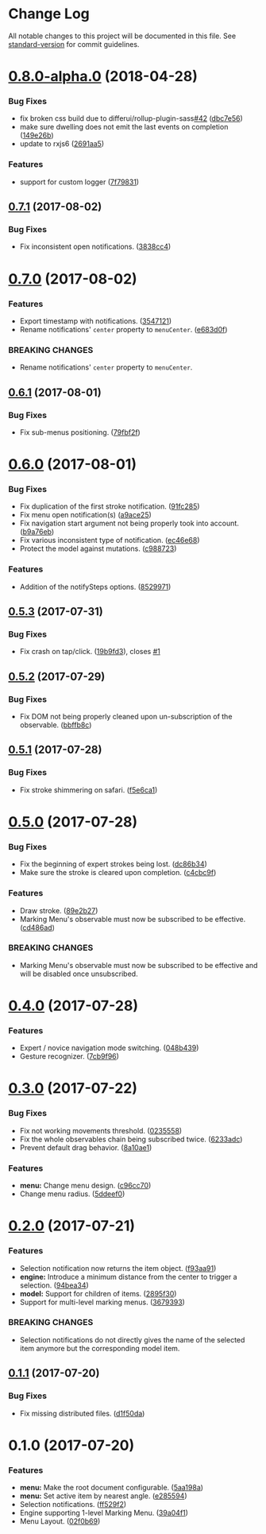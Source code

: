 # Change Log

All notable changes to this project will be documented in this file. See [standard-version](https://github.com/conventional-changelog/standard-version) for commit guidelines.

<a name="0.8.0-alpha.0"></a>
# [0.8.0-alpha.0](https://github.com/QuentinRoy/Marking-Menu/compare/v0.7.1...v0.8.0-alpha.0) (2018-04-28)


### Bug Fixes

* fix broken css build due to differui/rollup-plugin-sass[#42](https://github.com/QuentinRoy/Marking-Menu/issues/42) ([dbc7e56](https://github.com/QuentinRoy/Marking-Menu/commit/dbc7e56))
* make sure dwelling does not emit the last events on completion ([149e26b](https://github.com/QuentinRoy/Marking-Menu/commit/149e26b))
* update to rxjs6 ([2691aa5](https://github.com/QuentinRoy/Marking-Menu/commit/2691aa5))


### Features

* support for custom logger ([7f79831](https://github.com/QuentinRoy/Marking-Menu/commit/7f79831))



<a name="0.7.1"></a>
## [0.7.1](https://github.com/QuentinRoy/Marking-Menu/compare/v0.7.0...v0.7.1) (2017-08-02)


### Bug Fixes

* Fix inconsistent open notifications. ([3838cc4](https://github.com/QuentinRoy/Marking-Menu/commit/3838cc4))



<a name="0.7.0"></a>
# [0.7.0](https://github.com/QuentinRoy/Marking-Menu/compare/v0.6.1...v0.7.0) (2017-08-02)


### Features

* Export timestamp with notifications. ([3547121](https://github.com/QuentinRoy/Marking-Menu/commit/3547121))
* Rename notifications' `center` property to `menuCenter`. ([e683d0f](https://github.com/QuentinRoy/Marking-Menu/commit/e683d0f))


### BREAKING CHANGES

* Rename notifications' `center` property to `menuCenter`.



<a name="0.6.1"></a>
## [0.6.1](https://github.com/QuentinRoy/Marking-Menu/compare/v0.6.0...v0.6.1) (2017-08-01)


### Bug Fixes

* Fix sub-menus positioning. ([79fbf2f](https://github.com/QuentinRoy/Marking-Menu/commit/79fbf2f))



<a name="0.6.0"></a>
# [0.6.0](https://github.com/QuentinRoy/Marking-Menu/compare/v0.5.3...v0.6.0) (2017-08-01)


### Bug Fixes

* Fix duplication of the first stroke notification. ([91fc285](https://github.com/QuentinRoy/Marking-Menu/commit/91fc285))
* Fix menu open notification(s) ([a9ace25](https://github.com/QuentinRoy/Marking-Menu/commit/a9ace25))
* Fix navigation start argument not being properly took into account. ([b9a76eb](https://github.com/QuentinRoy/Marking-Menu/commit/b9a76eb))
* Fix various inconsistent type of notification. ([ec46e68](https://github.com/QuentinRoy/Marking-Menu/commit/ec46e68))
* Protect the model against mutations. ([c988723](https://github.com/QuentinRoy/Marking-Menu/commit/c988723))


### Features

* Addition of the notifySteps options. ([8529971](https://github.com/QuentinRoy/Marking-Menu/commit/8529971))



<a name="0.5.3"></a>
## [0.5.3](https://github.com/QuentinRoy/Marking-Menu/compare/v0.5.2...v0.5.3) (2017-07-31)


### Bug Fixes

* Fix crash on tap/click. ([19b9fd3](https://github.com/QuentinRoy/Marking-Menu/commit/19b9fd3)), closes [#1](https://github.com/QuentinRoy/Marking-Menu/issues/1)



<a name="0.5.2"></a>
## [0.5.2](https://github.com/QuentinRoy/Marking-Menu/compare/v0.5.1...v0.5.2) (2017-07-29)


### Bug Fixes

* Fix DOM not being properly cleaned upon un-subscription of the observable. ([bbffb8c](https://github.com/QuentinRoy/Marking-Menu/commit/bbffb8c))



<a name="0.5.1"></a>
## [0.5.1](https://github.com/QuentinRoy/Marking-Menu/compare/v0.5.0...v0.5.1) (2017-07-28)


### Bug Fixes

* Fix stroke shimmering on safari. ([f5e6ca1](https://github.com/QuentinRoy/Marking-Menu/commit/f5e6ca1))



<a name="0.5.0"></a>
# [0.5.0](https://github.com/QuentinRoy/Marking-Menu/compare/v0.4.0...v0.5.0) (2017-07-28)


### Bug Fixes

* Fix the beginning of expert strokes being lost. ([dc86b34](https://github.com/QuentinRoy/Marking-Menu/commit/dc86b34))
* Make sure the stroke is cleared upon completion. ([c4cbc9f](https://github.com/QuentinRoy/Marking-Menu/commit/c4cbc9f))


### Features

* Draw stroke. ([89e2b27](https://github.com/QuentinRoy/Marking-Menu/commit/89e2b27))
* Marking Menu's observable must now be subscribed to be effective. ([cd486ad](https://github.com/QuentinRoy/Marking-Menu/commit/cd486ad))


### BREAKING CHANGES

* Marking Menu's observable must now be subscribed to be effective and will be disabled once unsubscribed.



<a name="0.4.0"></a>
# [0.4.0](https://github.com/QuentinRoy/Marking-Menu/compare/v0.3.0...v0.4.0) (2017-07-28)


### Features

* Expert / novice navigation mode switching. ([048b439](https://github.com/QuentinRoy/Marking-Menu/commit/048b439))
* Gesture recognizer. ([7cb9f96](https://github.com/QuentinRoy/Marking-Menu/commit/7cb9f96))



<a name="0.3.0"></a>
# [0.3.0](https://github.com/QuentinRoy/Marking-Menu/compare/v0.2.0...v0.3.0) (2017-07-22)


### Bug Fixes

* Fix not working movements threshold. ([0235558](https://github.com/QuentinRoy/Marking-Menu/commit/0235558))
* Fix the whole observables chain being subscribed twice. ([6233adc](https://github.com/QuentinRoy/Marking-Menu/commit/6233adc))
* Prevent default drag behavior. ([8a10ae1](https://github.com/QuentinRoy/Marking-Menu/commit/8a10ae1))


### Features

* **menu:** Change menu design. ([c96cc70](https://github.com/QuentinRoy/Marking-Menu/commit/c96cc70))
* Change menu radius. ([5ddeef0](https://github.com/QuentinRoy/Marking-Menu/commit/5ddeef0))



<a name="0.2.0"></a>
# [0.2.0](https://github.com/QuentinRoy/Marking-Menu/compare/v0.1.1...v0.2.0) (2017-07-21)


### Features

* Selection notification now returns the item object. ([f93aa91](https://github.com/QuentinRoy/Marking-Menu/commit/f93aa91))
* **engine:** Introduce a minimum distance from the center to trigger a selection. ([94bea34](https://github.com/QuentinRoy/Marking-Menu/commit/94bea34))
* **model:** Support for children of items. ([2895f30](https://github.com/QuentinRoy/Marking-Menu/commit/2895f30))
* Support for multi-level marking menus. ([3679393](https://github.com/QuentinRoy/Marking-Menu/commit/3679393))


### BREAKING CHANGES

* Selection notifications do not directly gives the name of the selected item anymore but the corresponding model item.



<a name="0.1.1"></a>
## [0.1.1](https://github.com/QuentinRoy/Marking-Menu/compare/v0.1.0...v0.1.1) (2017-07-20)


### Bug Fixes

* Fix missing distributed files. ([d1f50da](https://github.com/QuentinRoy/Marking-Menu/commit/d1f50da))



<a name="0.1.0"></a>
# 0.1.0 (2017-07-20)


### Features

* **menu:** Make the root document configurable. ([5aa198a](https://github.com/QuentinRoy/Marking-Menu/commit/5aa198a))
* **menu:** Set active item by nearest angle. ([e285594](https://github.com/QuentinRoy/Marking-Menu/commit/e285594))
*  Selection notifications. ([ff529f2](https://github.com/QuentinRoy/Marking-Menu/commit/ff529f2))
* Engine supporting 1-level Marking Menu. ([39a04f1](https://github.com/QuentinRoy/Marking-Menu/commit/39a04f1))
* Menu Layout. ([02f0b69](https://github.com/QuentinRoy/Marking-Menu/commit/02f0b69))
